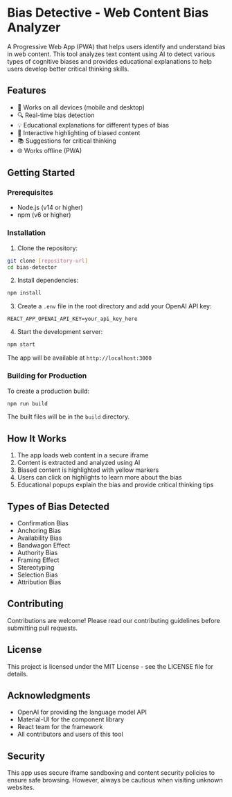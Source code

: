 # Bias Detective - Web Content Bias Analyzer

A Progressive Web App (PWA) that helps users identify and understand bias in web content. This tool analyzes text content using AI to detect various types of cognitive biases and provides educational explanations to help users develop better critical thinking skills.

## Features

- 📱 Works on all devices (mobile and desktop)
- 🔍 Real-time bias detection
- 💡 Educational explanations for different types of bias
- 🎯 Interactive highlighting of biased content
- 📚 Suggestions for critical thinking
- 🌐 Works offline (PWA)

## Getting Started

### Prerequisites

- Node.js (v14 or higher)
- npm (v6 or higher)

### Installation

1. Clone the repository:
```bash
git clone [repository-url]
cd bias-detector
```

2. Install dependencies:
```bash
npm install
```

3. Create a `.env` file in the root directory and add your OpenAI API key:
```
REACT_APP_OPENAI_API_KEY=your_api_key_here
```

4. Start the development server:
```bash
npm start
```

The app will be available at `http://localhost:3000`

### Building for Production

To create a production build:

```bash
npm run build
```

The built files will be in the `build` directory.

## How It Works

1. The app loads web content in a secure iframe
2. Content is extracted and analyzed using AI
3. Biased content is highlighted with yellow markers
4. Users can click on highlights to learn more about the bias
5. Educational popups explain the bias and provide critical thinking tips

## Types of Bias Detected

- Confirmation Bias
- Anchoring Bias
- Availability Bias
- Bandwagon Effect
- Authority Bias
- Framing Effect
- Stereotyping
- Selection Bias
- Attribution Bias

## Contributing

Contributions are welcome! Please read our contributing guidelines before submitting pull requests.

## License

This project is licensed under the MIT License - see the LICENSE file for details.

## Acknowledgments

- OpenAI for providing the language model API
- Material-UI for the component library
- React team for the framework
- All contributors and users of this tool

## Security

This app uses secure iframe sandboxing and content security policies to ensure safe browsing. However, always be cautious when visiting unknown websites.
